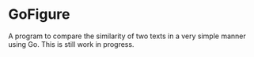 # GoFigure
A program to compare the similarity of two texts in a very simple manner using Go. This is still work in progress.
